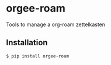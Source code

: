 # orgee-roam
Tools to manage a org-roam zettelkasten

## Installation
```shell
$ pip install orgee-roam
```
